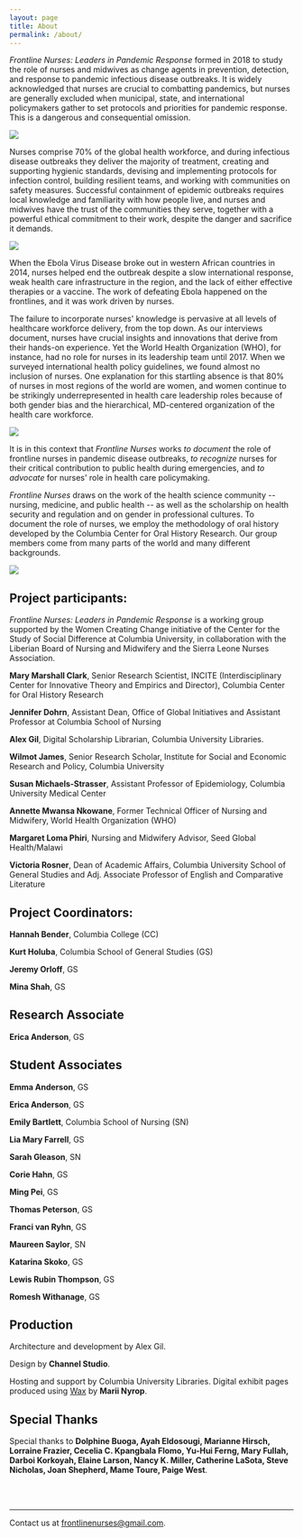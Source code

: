```yaml
---
layout: page
title: About
permalink: /about/
---
```


*Frontline Nurses: Leaders in Pandemic Response* formed in 2018 to study
the role of nurses and midwives as change agents in prevention,
detection, and response to pandemic infectious disease outbreaks. It is
widely acknowledged that nurses are crucial to combatting pandemics, but
nurses are generally excluded when municipal, state, and international
policymakers gather to set protocols and priorities for pandemic
response. This is a dangerous and consequential omission.

<div class="inline-image-reference">
    <img src="{{site.baseurl}}/img/about/about-c.jpg" />
<!--   <p class="image-caption">
    Above: Page from the Shahnama</a>
  </p>  --> 
</div>

Nurses comprise 70% of the global health workforce, and during
infectious disease outbreaks they deliver the majority of treatment,
creating and supporting hygienic standards, devising and implementing
protocols for infection control, building resilient teams, and working
with communities on safety measures. Successful containment of epidemic
outbreaks requires local knowledge and familiarity with how people live,
and nurses and midwives have the trust of the communities they serve,
together with a powerful ethical commitment to their work, despite the
danger and sacrifice it demands.

<div class="inline-image-reference">
    <img src="{{site.baseurl}}/img/about/about-d.jpg" />
<!--   <p class="image-caption">
    Above: Page from the Shahnama</a>
  </p>  --> 
</div>

When the Ebola Virus Disease broke out in western African countries in 2014,
nurses helped end the outbreak despite a slow international response,
weak health care infrastructure in the region, and the lack of either
effective therapies or a vaccine. The work of defeating Ebola happened
on the frontlines, and it was work driven by nurses.

The failure to incorporate nurses' knowledge is pervasive at all levels
of healthcare workforce delivery, from the top down. As our interviews
document, nurses have crucial insights and innovations that derive from
their hands-on experience. Yet the World Health Organization (WHO), for
instance, had no role for nurses in its leadership team until 2017. When
we surveyed international health policy guidelines, we found almost no
inclusion of nurses. One explanation for this startling absence is that
80% of nurses in most regions of the world are women, and women continue
to be strikingly underrepresented in health care leadership roles
because of both gender bias and the hierarchical, MD-centered
organization of the health care workforce.

<div class="inline-image-reference">
    <img src="{{site.baseurl}}/img/about/about-b.jpg" />
<!--   <p class="image-caption">
    Above: Page from the Shahnama</a>
  </p>  --> 
</div>

It is in this context that *Frontline Nurses* works *to document* the
role of frontline nurses in pandemic disease outbreaks, *to recognize*
nurses for their critical contribution to public health during
emergencies, and *to advocate* for nurses' role in health care
policymaking.

*Frontline Nurses* draws on the work of the health science community --
nursing, medicine, and public health -- as well as the scholarship on
health security and regulation and on gender in professional cultures.
To document the role of nurses, we employ the methodology of oral
history developed by the Columbia Center for Oral History Research. Our
group members come from many parts of the world and many different
backgrounds.

<div class="inline-image-reference">
    <img src="{{site.baseurl}}/img/about/about-a.jpg" />
<!--   <p class="image-caption">
    Above: Page from the Shahnama</a>
  </p>  --> 
</div>


## Project participants:

*Frontline Nurses: Leaders in Pandemic Response* is a working group
supported by the Women Creating Change initiative of the Center for the
Study of Social Difference at Columbia University, in collaboration with
the Liberian Board of Nursing and Midwifery and the Sierra Leone Nurses
Association.

**Mary Marshall Clark**, Senior Research Scientist, INCITE
(Interdisciplinary Center for Innovative Theory and Empirics and
Director), Columbia Center for Oral History Research

**Jennifer Dohrn**, Assistant Dean, Office of Global Initiatives and
Assistant Professor at Columbia School of Nursing

**Alex Gil**, Digital Scholarship Librarian, Columbia University Libraries.

**Wilmot James**, Senior Research Scholar, Institute for Social and Economic
Research and Policy, Columbia University

**Susan Michaels-Strasser**, Assistant Professor of Epidemiology, Columbia
University Medical Center

**Annette Mwansa Nkowane**, Former Technical Officer of Nursing and
Midwifery, World Health Organization (WHO)

**Margaret Loma Phiri**, Nursing and Midwifery Advisor, Seed Global
Health/Malawi

**Victoria Rosner**, Dean of Academic Affairs, Columbia University School of
General Studies and Adj. Associate Professor of English and Comparative
Literature



## Project Coordinators:

**Hannah Bender**, Columbia College (CC)

**Kurt Holuba**, Columbia School of General Studies (GS)

**Jeremy Orloff**, GS

**Mina Shah**, GS

## Research Associate

**Erica Anderson**, GS

## Student Associates

**Emma Anderson**, GS

**Erica Anderson**, GS

**Emily Bartlett**, Columbia School of Nursing (SN)

**Lia Mary Farrell**, GS

**Sarah Gleason**, SN

**Corie Hahn**, GS

**Ming Pei**, GS

**Thomas Peterson**, GS

**Franci van Ryhn**, GS

**Maureen Saylor**, SN

**Katarina Skoko**, GS

**Lewis Rubin Thompson**, GS

**Romesh Withanage**, GS

## Production

Architecture and development by Alex Gil.

Design by **Channel Studio**.

Hosting and support by Columbia University Libraries. Digital exhibit pages produced using [Wax](https://minicomp.github.io/wax/) by **Marii Nyrop**. 


## Special Thanks

Special thanks to **Dolphine Buoga, Ayah Eldosougi, Marianne Hirsch,
Lorraine Frazier, Cecelia C. Kpangbala Flomo, Yu-Hui Ferng, Mary Fullah,
Darboi Korkoyah, Elaine Larson, Nancy K. Miller, Catherine LaSota, Steve
Nicholas, Joan Shepherd, Mame Toure, Paige West**.

<br>
<br>
<hr>

Contact us at frontlinenurses@gmail.com.

